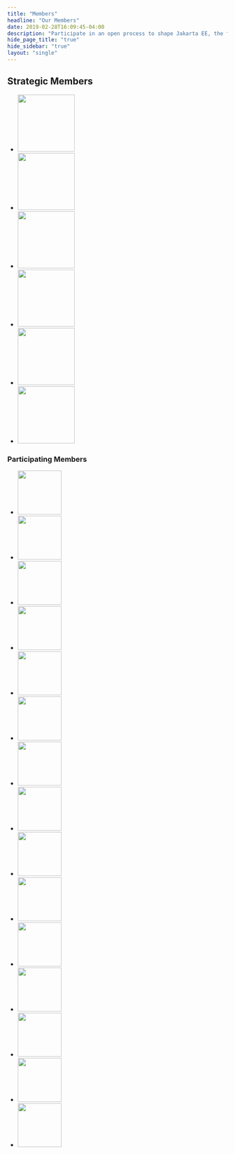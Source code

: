 ```yaml
---
title: "Members"
headline: "Our Members"
date: 2019-02-28T16:09:45-04:00
description: "Participate in an open process to shape Jakarta EE, the future of Cloud Native Java."
hide_page_title: "true"
hide_sidebar: "true"
layout: "single"
---
```


<div class="jakarta-members margin-bottom-50">
      <h2 class="heading-line text-center">
        <span>Strategic Members</span>
      </h2>
      <ul class="list-inline text-center">
        <li><a href="https://www.fujitsu.com/" target="_blank"><img src="/images/members/jakarta-member_fujitsu.svg" width="130" class="img-responsive"></a></li>
        <li><a href="https://www.ibm.com/" target="_blank"><img src="/images/members/jakarta-member_ibm.png" width="130" class="img-responsive"></a></li>
        <li><a href="https://www.oracle.com/" target="_blank"><img src="/images/members/jakarta-member_oracle.svg" width="130" class="img-responsive"></a></li>
        <li><a href="https://www.payara.fish/" target="_blank"><img src="/images/members/jakarta-member_payara.svg" width="130" class="img-responsive"></a></li>
        <li><a href="https://www.redhat.com/" target="_blank"><img src="/images/members/jakarta-member_redhat.svg" width="130" class="img-responsive"></a></li>
        <li><a href="https://www.tomitribe.com/" target="_blank"><img src="/images/members/jakarta-member_tomitribe.svg" width="130" class="img-responsive"></a></li>
      </ul>
      <div class="col-md-22 col-md-offset-1">
        <h3 class="heading-line text-center">
          <span>Participating Members</span>
        </h3>
        <ul class="list-inline text-center">
          <li><a href="https://www.cloudbees.com/" target="_blank"><img src="/images/members/jakarta-member_cloudbees.png" width="100" class="img-responsive"></a></li>
          <li><a href="https://www.docdoku.com/" target="_blank"><img src="/images/members/jakarta-member_docdoku.png" width="100" class="img-responsive"></a></li>
          <li><a href="https://www.genuitec.com/" target="_blank"><img src="/images/members/jakarta-member_genuitec.svg" width="100" class="img-responsive"></a></li>
          <li><a href="https://incquerylabs.com/" target="_blank"><img src="/images/members/jakarta-member_incquerylabs.png" width="100" class="img-responsive"></a></li>
          <li><a href="https://www.liferay.com" target="_blank"><img src="/images/members/jakarta-member_liferay.svg" width="100" class="img-responsive"></a></li>
          <li><a href="https://www.lightbend.com/" target="_blank"><img src="/images/members/jakarta-member_lightbend.svg" width="100" class="img-responsive"></a></li>
          <li><a href="https://londonjavacommunity.wordpress.com" target="_blank"><img src="/images/members/jakarta-member_ljc.svg" width="100" class="img-responsive"></a></li>
          <li><a href="https://www.microsoft.com/" target="_blank"><img src="/images/members/jakarta-member_microsoft.svg" width="100" class="img-responsive"></a></li>
          <li><a href="https://www.mizuhobank.com/index.html" target="_blank"><img src="/images/members/jakarta-member_mizuho.svg" width="100" class="img-responsive"></a></li>
          <li><a href="https://pivotal.io/" target="_blank"><img src="/images/members/jakarta-member_pivotal.svg" width="100" class="img-responsive"></a></li>
          <li><a href="http://www.rcp-vision.com/" target="_blank"><img src="/images/members/jakarta-member_rcp_vision.png" width="100" class="img-responsive"></a></li>
          <li><a href="https://www.sap.com/" target="_blank"><img src="/images/members/jakarta-member_sap.png" width="100" class="img-responsive"></a></li>
          <li><a href="https://www.tradista.finance/" target="_blank"><img src="/images/members/jakarta-member_tradista.png" width="100" class="img-responsive"></a></li>
          <li><a href="http://www.useopen.com/" target="_blank"><img src="/images/members/jakarta-member_useopen.svg" width="100" class="img-responsive"></a></li>
          <li><a href="https://webtide.com/" target="_blank"><img src="/images/members/jakarta-member_webtide.svg" width="100" class="img-responsive"></a></li>
        </ul>
      </div>
    </div>
